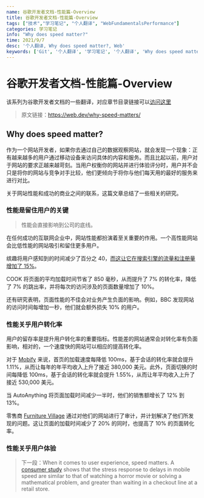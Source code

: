 ```yaml
---
name: 谷歌开发者文档-性能篇-Overview
title: 谷歌开发者文档-性能篇-Overview
tags: ["技术","学习笔记", "个人翻译", "WebFundamentalsPerformance"]
categories: 学习笔记
info: "Why does speed matter?"
time: 2021/9/7
desc: '个人翻译, Why does speed matter?, Web'
keywords: ['Git', '个人翻译', '学习笔记', '个人翻译', 'Why does speed matter']
---
```


# 谷歌开发者文档-性能篇-Overview

该系列为谷歌开发者文档的一些翻译，对应章节目录链接可以[访问这里](https://developers.google.com/web/fundamentals?hl=zh-cn)

> 原文链接：https://web.dev/why-speed-matters/

## Why does speed matter?

作为一个网站开发者，如果你去通过自己的数据观察网站，就会发现一个现象：正有越来越多的用户通过移动设备来访问具体的内容和服务。而且比起以前，用户对于网站的要求正越来越苛刻。当用户权衡你的网站并进行体验评分时，用户并不会只是将你的网站与竞争对手比较，他们更倾向于将你与他们每天用的最好的服务来进行对比。

关于网站性能和成功的商业之间的联系，这篇文章总结了一些相关的研究。

### 性能是留住用户的关键

> 性能会直接影响到公司的底线。

在任何成功的互联网企业中，网站性能都扮演着至关重要的作用。一个高性能网站会比低性能的网站吸引和留住更多用户。

缤趣将用户感知到的时间减少了百分之 40，[而这让它在搜索引擎的流量和注册量增加了 15%](https://medium.com/pinterest-engineering/driving-user-growth-with-performance-improvements-cfc50dafadd7)。

COOK 将页面的平均加载时间节省了 850 毫秒，从而提升了 7% 的转化率，降低了 7% 的跳出率，并将每次的访问涉及的页面数量增加了 10%。

还有研究表明，页面性能的不佳会对业务产生负面的影响。例如，BBC 发现网站的访问时间每增加一秒，他们就会额外损失 10% 的用户。

### 性能关乎用户转化率

用户的留存率是提升用户转化率的重要指标。性能差的网站通常会对转化率有负面影响，相对的，一个速度快的网站可以相应的提高转化率。

对于 [Mobify](http://resources.mobify.com/2016-Q2-mobile-insights-benchmark-report.html) 来说，首页的加载速度每降低 100ms，基于会话的转化率就会提升 1.11%，从而让每年的年平均收入上升了接近 380,000 美元。此外，页面切换的时间每降低 100ms，基于会话的转化率就会提升 1.55%，从而让年平均收入上升了接近 530,000 美元。

当 AutoAnything 将页面加载时间减少一半时，他们的销售额增长了 12% 到 13%。

零售商 [Furniture Village](https://www.thinkwithgoogle.com/intl/en-gb/success-stories/uk-success-stories/furniture-village-and-greenlight-slash-page-load-times-boosting-user-experience/) 通过对他们的网站进行了审计，并计划解决了他们所发现的问题。这让页面的加载时间减少了 20% 的同时，也提高了 10% 的页面转化率。

### 性能关乎用户体验



> 下一段：When it comes to user experience, speed matters. A [consumer study](https://www.ericsson.com/en/press-releases/2016/2/streaming-delays-mentally-taxing-for-smartphone-users-ericsson-mobility-report) shows that the stress response to delays in mobile speed are similar to that of watching a horror movie or solving a mathematical problem, and greater than waiting in a checkout line at a retail store.